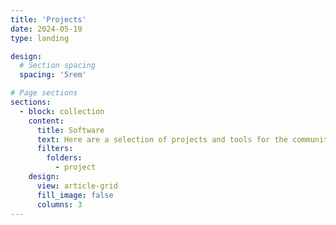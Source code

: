 ```yaml
---
title: 'Projects'
date: 2024-05-19
type: landing

design:
  # Section spacing
  spacing: '5rem'

# Page sections
sections:
  - block: collection
    content:
      title: Software
      text: Here are a selection of projects and tools for the community that I have developed over the years.
      filters:
        folders:
          - project
    design:
      view: article-grid
      fill_image: false
      columns: 3
---
```

